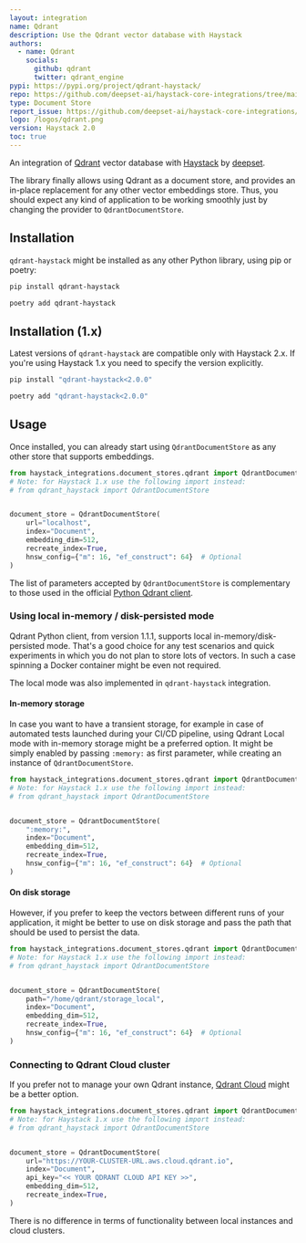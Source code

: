 ```yaml
---
layout: integration
name: Qdrant
description: Use the Qdrant vector database with Haystack
authors:
  - name: Qdrant
    socials:
      github: qdrant
      twitter: qdrant_engine
pypi: https://pypi.org/project/qdrant-haystack/
repo: https://github.com/deepset-ai/haystack-core-integrations/tree/main/integrations/qdrant
type: Document Store
report_issue: https://github.com/deepset-ai/haystack-core-integrations/issues
logo: /logos/qdrant.png
version: Haystack 2.0
toc: true
---
```


An integration of [Qdrant](https://qdrant.tech) vector database with [Haystack](https://haystack.deepset.ai/)
by [deepset](https://www.deepset.ai).

The library finally allows using Qdrant as a document store, and provides an in-place replacement
for any other vector embeddings store. Thus, you should expect any kind of application to be working
smoothly just by changing the provider to `QdrantDocumentStore`.

## Installation

`qdrant-haystack` might be installed as any other Python library, using pip or poetry:

```bash
pip install qdrant-haystack
```

```bash
poetry add qdrant-haystack
```

## Installation (1.x)

Latest versions of `qdrant-haystack` are compatible only with Haystack 2.x.
If you're using Haystack 1.x you need to specify the version explicitly.

```bash
pip install "qdrant-haystack<2.0.0"
```

```bash
poetry add "qdrant-haystack<2.0.0"
```

## Usage

Once installed, you can already start using `QdrantDocumentStore` as any other store that supports
embeddings.

```python
from haystack_integrations.document_stores.qdrant import QdrantDocumentStore
# Note: for Haystack 1.x use the following import instead:
# from qdrant_haystack import QdrantDocumentStore


document_store = QdrantDocumentStore(
    url="localhost",
    index="Document",
    embedding_dim=512,
    recreate_index=True,
    hnsw_config={"m": 16, "ef_construct": 64}  # Optional
)
```

The list of parameters accepted by `QdrantDocumentStore` is complementary to those used in the
official [Python Qdrant client](https://github.com/qdrant/qdrant_client).

### Using local in-memory / disk-persisted mode

Qdrant Python client, from version 1.1.1, supports local in-memory/disk-persisted mode. That's
a good choice for any test scenarios and quick experiments in which you do not plan to store
lots of vectors. In such a case spinning a Docker container might be even not required.

The local mode was also implemented in `qdrant-haystack` integration.

#### In-memory storage

In case you want to have a transient storage, for example in case of automated tests launched
during your CI/CD pipeline, using Qdrant Local mode with in-memory storage might be a preferred
option. It might be simply enabled by passing `:memory:` as first parameter, while creating an
instance of `QdrantDocumentStore`.

```python
from haystack_integrations.document_stores.qdrant import QdrantDocumentStore
# Note: for Haystack 1.x use the following import instead:
# from qdrant_haystack import QdrantDocumentStore


document_store = QdrantDocumentStore(
    ":memory:",
    index="Document",
    embedding_dim=512,
    recreate_index=True,
    hnsw_config={"m": 16, "ef_construct": 64}  # Optional
)
```

#### On disk storage

However, if you prefer to keep the vectors between different runs of your application, it
might be better to use on disk storage and pass the path that should be used to persist
the data.

```python
from haystack_integrations.document_stores.qdrant import QdrantDocumentStore
# Note: for Haystack 1.x use the following import instead:
# from qdrant_haystack import QdrantDocumentStore


document_store = QdrantDocumentStore(
    path="/home/qdrant/storage_local",
    index="Document",
    embedding_dim=512,
    recreate_index=True,
    hnsw_config={"m": 16, "ef_construct": 64}  # Optional
)
```

### Connecting to Qdrant Cloud cluster

If you prefer not to manage your own Qdrant instance, [Qdrant Cloud](https://cloud.qdrant.io/)
might be a better option.

```python
from haystack_integrations.document_stores.qdrant import QdrantDocumentStore
# Note: for Haystack 1.x use the following import instead:
# from qdrant_haystack import QdrantDocumentStore


document_store = QdrantDocumentStore(
    url="https://YOUR-CLUSTER-URL.aws.cloud.qdrant.io",
    index="Document",
    api_key="<< YOUR QDRANT CLOUD API KEY >>",
    embedding_dim=512,
    recreate_index=True,
)
```

There is no difference in terms of functionality between local instances and cloud clusters.
